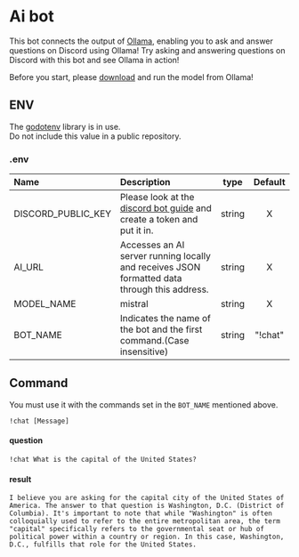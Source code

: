 # Ai bot

This bot connects the output of [Ollama](https://ollama.ai/), enabling you to ask and answer questions on Discord using Ollama! Try asking and answering questions on Discord with this bot and see Ollama in action!

Before you start, please [download](https://ollama.ai/) and run the model from Ollama!

## ENV
The [godotenv](godotenv) library is in use.  
Do not include this value in a public repository.

### .env
|Name|Description|type|Default|
|:---|:---|:---:|:---:|
|DISCORD_PUBLIC_KEY|Please look at the [discord bot guide](https://discord.com/developers/docs/getting-started#step-1-creating-an-app) and create a token and put it in.|string|X|
|AI_URL|Accesses an AI server running locally and receives JSON formatted data through this address.|string|X|
|MODEL_NAME|mistral|string|X|
|BOT_NAME|Indicates the name of the bot and the first command.(Case insensitive)|string|"!chat"|

## Command

You must use it with the commands set in the ```BOT_NAME``` mentioned above.

```
!chat [Message]
```

#### question

```
!chat What is the capital of the United States?
```

#### result

```
I believe you are asking for the capital city of the United States of America. The answer to that question is Washington, D.C. (District of Columbia). It's important to note that while "Washington" is often colloquially used to refer to the entire metropolitan area, the term "capital" specifically refers to the governmental seat or hub of political power within a country or region. In this case, Washington, D.C., fulfills that role for the United States.
```
